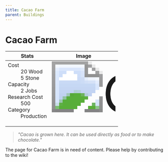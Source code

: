 ```yaml
---
title: Cacao Farm
parent: Buildings
---
```

# Cacao Farm

[//]: # (Pre-generated content)
<table><thead><tr><th>Stats</th><th>Image</th></tr></thead><tbody><tr><td><dl><dt>Cost</dt><dd>20 Wood<br>5 Stone</dd><dt>Capacity</dt><dd>2 Jobs</dd><dt>Research Cost</dt><dd>500</dd><dt>Category</dt><dd>Production</dd></dl></td><td><style>.building-image {width: 200px;height: 200px;overflow: hidden;position: relative;}.building-image img {image-rendering: pixelated;object-fit: none;transform: scale(10);transform-origin: left top;position: absolute;left: 0;top: 0;}</style><div class="building-image"><img style="object-position: -286px -843px;" src="https://tfe2-wiki.github.io/assets/sprites.png" alt="Cacao Farm Back"><img style="object-position: -264px -843px;" src="https://tfe2-wiki.github.io/assets/sprites.png" alt="Cacao Farm"></div></td></tr></tbody></table><blockquote><i>"Cacao is grown here. It can be used directly as food or to make chocolate."</i></blockquote>

The page for Cacao Farm is in need of content. Please help by contributing to the wiki!
